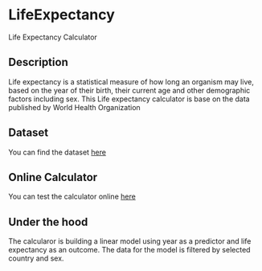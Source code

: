 # LifeExpectancy
Life Expectancy Calculator

## Description
Life expectancy is a statistical measure of how long an organism may live, based on the year of their birth, their current age and other demographic factors including sex.
This Life expectancy calculator is base on the data published by World Health Organization

## Dataset
You can find the dataset [here](http://apps.who.int/gho/data/node.main.688?lang=en)

## Online Calculator
You can test the calculator online [here](https://greymemory.shinyapps.io/LifeExpectancy/)

## Under the hood
The calcularor is building a linear model using year as a predictor and life expectancy as an outcome.
The data for the model is filtered by selected country and sex.
